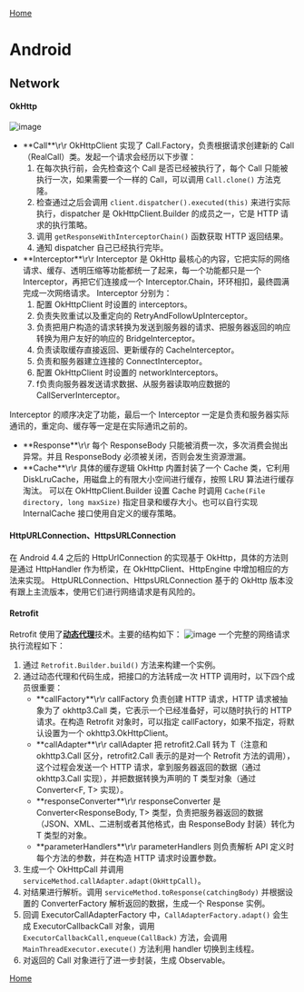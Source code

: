 [Home](../../README.md)

# Android

## Network

#### OkHttp
![image](https://user-images.githubusercontent.com/8423120/46715758-f3f55300-cc93-11e8-87df-424ce0ce5861.png)
- **Call\*\*\r\r
OkHttpClient 实现了 Call.Factory，负责根据请求创建新的 Call（RealCall）类。发起一个请求会经历以下步骤：
    1. 在每次执行前，会先检查这个 Call 是否已经被执行了，每个 Call 只能被执行一次，如果需要一个一样的 Call，可以调用 `Call.clone()` 方法克隆。
    2. 检查通过之后会调用 `client.dispatcher().executed(this)` 来进行实际执行，dispatcher 是 OkHttpClient.Builder 的成员之一，它是 HTTP 请求的执行策略。
    3. 调用 `getResponseWithInterceptorChain()` 函数获取 HTTP 返回结果。
    4. 通知 dispatcher 自己已经执行完毕。
- **Interceptor\*\*\r\r
Interceptor 是 OkHttp 最核心的内容，它把实际的网络请求、缓存、透明压缩等功能都统一了起来，每一个功能都只是一个 Interceptor，再把它们连接成一个 Interceptor.Chain，环环相扣，最终圆满完成一次网络请求。
Interceptor 分别为：
    1. 配置 OkHttpClient 时设置的 interceptors。
    2. 负责失败重试以及重定向的 RetryAndFollowUpInterceptor。
    3. 负责把用户构造的请求转换为发送到服务器的请求、把服务器返回的响应转换为用户友好的响应的 BridgeInterceptor。
    4. 负责读取缓存直接返回、更新缓存的 CacheInterceptor。
    5. 负责和服务器建立连接的 ConnectInterceptor。
    6. 配置 OkHttpClient 时设置的 networkInterceptors。
    7. f负责向服务器发送请求数据、从服务器读取响应数据的 CallServerInterceptor。

Interceptor 的顺序决定了功能，最后一个 Interceptor 一定是负责和服务器实际通讯的，重定向、缓存等一定是在实际通讯之前的。
- **Response\*\*\r\r
每个 ResponseBody 只能被消费一次，多次消费会抛出异常。并且 ResponseBody 必须被关闭，否则会发生资源泄漏。
- **Cache\*\*\r\r
具体的缓存逻辑 OkHttp 内置封装了一个 Cache 类，它利用 DiskLruCache，用磁盘上的有限大小空间进行缓存，按照 LRU 算法进行缓存淘汰。
可以在 OkHttpClient.Builder 设置 Cache 时调用 `Cache(File directory, long maxSize)` 指定目录和缓存大小。也可以自行实现 InternalCache 接口使用自定义的缓存策略。

#### HttpURLConnection、HttpsURLConnection
在 Android 4.4 之后的 HttpUrlConnection 的实现基于 OkHttp，具体的方法则是通过 HttpHandler 作为桥梁，在 OkHttpClient、HttpEngine 中增加相应的方法来实现。
HttpURLConnection、HttpsURLConnection 基于的 OkHttp 版本没有跟上主流版本，使用它们进行网络请求是有风险的。

#### Retrofit
Retrofit 使用了[**动态代理**](../java/DesignPatterns.md#动态代理)技术。主要的结构如下：
![image](https://user-images.githubusercontent.com/8423120/46720246-961c3780-cca2-11e8-80eb-a122319facd4.png)
一个完整的网络请求执行流程如下：
1. 通过 `Retrofit.Builder.build()` 方法来构建一个实例。
2. 通过动态代理和代码生成，把接口的方法转成一次 HTTP 调用时，以下四个成员很重要：
    - **callFactory\*\*\r\r
    callFactory 负责创建 HTTP 请求，HTTP 请求被抽象为了 okhttp3.Call 类，它表示一个已经准备好，可以随时执行的 HTTP 请求。在构造 Retrofit 对象时，可以指定 callFactory，如果不指定，将默认设置为一个 okhttp3.OkHttpClient。
    - **callAdapter\*\*\r\r
    callAdapter 把 retrofit2.Call<T> 转为 T（注意和 okhttp3.Call 区分，retrofit2.Call<T> 表示的是对一个 Retrofit 方法的调用），这个过程会发送一个 HTTP 请求，拿到服务器返回的数据（通过 okhttp3.Call 实现），并把数据转换为声明的 T 类型对象（通过 Converter<F, T> 实现）。
    - **responseConverter\*\*\r\r
    responseConverter 是 Converter<ResponseBody, T> 类型，负责把服务器返回的数据（JSON、XML、二进制或者其他格式，由 ResponseBody 封装）转化为 T 类型的对象。
    - **parameterHandlers\*\*\r\r
    parameterHandlers 则负责解析 API 定义时每个方法的参数，并在构造 HTTP 请求时设置参数。
3. 生成一个 OkHttpCall 并调用 `serviceMethod.callAdapter.adapt(OkHttpCall)`。
4. 对结果进行解析。调用 `serviceMethod.toResponse(catchingBody)` 并根据设置的 ConverterFactory 解析返回的数据，生成一个 Response 实例。
5. 回调 ExecutorCallAdapterFactory 中，`CallAdapterFactory.adapt()` 会生成 ExecutorCallbackCall 对象，调用 `ExecutorCallbackCall,enqueue(CallBack)` 方法，会调用 `MainThreadExecutor.execute()` 方法利用 handler 切换到主线程。
6. 对返回的 Call 对象进行了进一步封装，生成 Observable<Response>。


[Home](../../README.md)